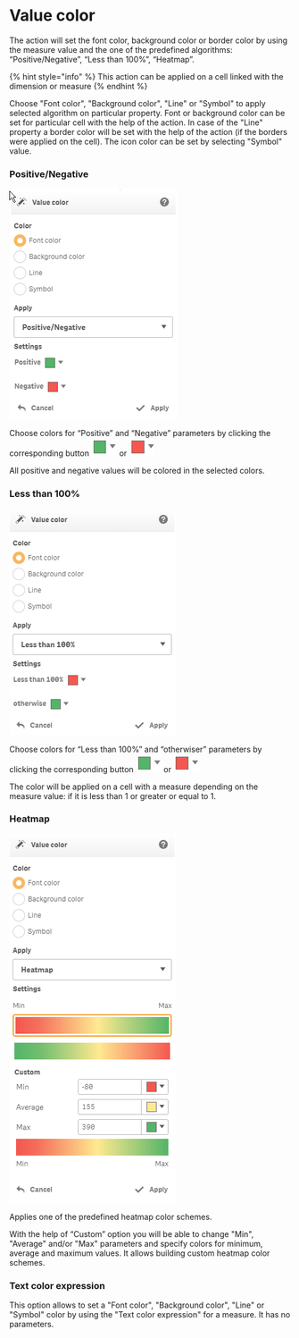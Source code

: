 # Value color

The action will set the font color, background color or border color by using the measure value and the one of the predefined algorithms: “Positive/Negative”, “Less than 100%”, “Heatmap”.

{% hint style="info" %}
This action can be applied on a cell linked with the dimension or measure
{% endhint %}

Choose "Font color", "Background color", "Line" or "Symbol" to apply selected algorithm on particular property. Font or background color can be set for particular cell with the help of the action.  In case of the "Line" property a border color will be set  with the help of the action \(if the borders were applied on the cell\). The icon color can be set by selecting "Symbol" value.

### 

### Positive/Negative

![](../.gitbook/assets/image%20%2827%29.png)

Choose colors for “Positive” and “Negative” parameters by clicking the corresponding button ![](../.gitbook/assets/image%20%2869%29.png) or  ![](../.gitbook/assets/image%20%2815%29.png)

All positive and negative values will be colored in the selected colors.

### 
 

### **Less than 100%**

![](../.gitbook/assets/image%20%2899%29.png)

Choose colors for “Less than 100%” and “otherwiser” parameters by clicking the corresponding button ![](../.gitbook/assets/image%20%2869%29.png) or  ![](../.gitbook/assets/image%20%2815%29.png)

The color will be applied on a cell with a measure depending on the measure value: if it is less than 1 or greater or equal to 1.



### Heatmap

![](../.gitbook/assets/image%20%2879%29.png)

Applies one of the predefined heatmap color schemes.

With the help of “Custom” option you will be able to change "Min", "Average" and/or "Max" parameters and specify colors for minimum, average and maximum values. It allows building custom heatmap color schemes.

### Text color expression

This option allows to set a "Font color", "Background color", "Line" or "Symbol" color by using the "Text color expression" for a measure. It has no parameters.

